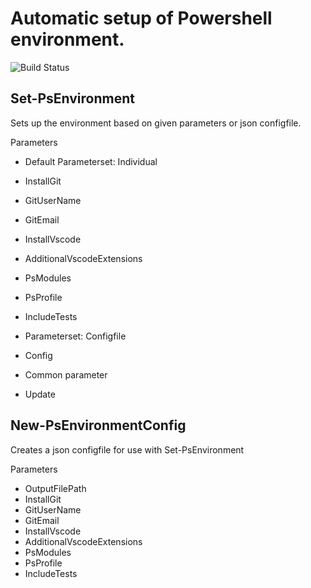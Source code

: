 # Automatic setup of Powershell environment.

![Build Status](https://tominge.visualstudio.com/_apis/public/build/definitions/5be33ea8-ecba-453d-9196-425208514541/3/badge)

## Set-PsEnvironment
Sets up the environment based on given parameters or json configfile.

Parameters
* Default Parameterset: Individual
 * InstallGit
  * GitUserName
  * GitEmail
 * InstallVscode
  * AdditionalVscodeExtensions
 * PsModules
 * PsProfile
 * IncludeTests

 * Parameterset: Configfile
  * Config

 * Common parameter
  * Update

## New-PsEnvironmentConfig
Creates a json configfile for use with Set-PsEnvironment

Parameters
 * OutputFilePath
 * InstallGit
  * GitUserName
  * GitEmail
 * InstallVscode
  * AdditionalVscodeExtensions
 * PsModules
 * PsProfile
 * IncludeTests
